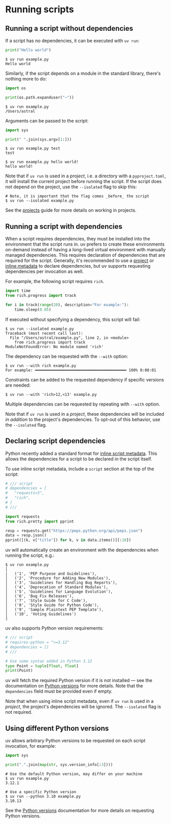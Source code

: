 # Running scripts

## Running a script without dependencies

If a script has no dependencies, it can be executed with `uv run`:

```python
print("Hello world")
```

```console
$ uv run example.py
Hello world
```

Similarly, if the script depends on a module in the standard library, there's nothing more to do:

```python
import os

print(os.path.expanduser("~"))
```

```console
$ uv run example.py
/Users/astral
```

Arguments can be passed to the script:

```python
import sys

print(" ".join(sys.argv[1:]))
```

```console
$ uv run example.py test
test

$ uv run example.py hello world!
hello world!
```

Note that if `uv run` is used in a _project_, i.e. a directory with a `pyproject.toml`, it will install the current project before running the script. If the script does not depend on the project, use the `--isolated` flag to skip this:

```console
# Note, it is important that the flag comes _before_ the script
$ uv run --isolated example.py
```

See the [projects](./projects.md) guide for more details on working in projects.

## Running a script with dependencies

When a script requires dependencies, they must be installed into the environment that the script runs in. uv prefers to create these environments on-demand instead of having a long-lived virtual environment with manually managed dependencies. This requires declaration
of dependencies that are required for the script. Generally, it's recommended to use a [project](./projects.md) or [inline metadata](#declaring-script-dependencies) to declare dependencies, but uv supports requesting dependencies per invocation as well.

For example, the following script requires `rich`.

```python
import time
from rich.progress import track

for i in track(range(20), description="For example:"):
    time.sleep(0.05)
```

If executed without specifying a dependency, this script will fail:

```console
$ uv run --isolated example.py
Traceback (most recent call last):
  File "/Users/astral/example.py", line 2, in <module>
    from rich.progress import track
ModuleNotFoundError: No module named 'rich'
```

The dependency can be requested with the `--with` option:

```console
$ uv run --with rich example.py
For example: ━━━━━━━━━━━━━━━━━━━━━━━━━━━━━━━━━━━━━━━━ 100% 0:00:01
```

Constraints can be added to the requested dependency if specific versions are needed:

```consoleq
$ uv run --with 'rich>12,<13' example.py
```

Multiple dependencies can be requested by repeating with `--with` option.

Note that if `uv run` is used in a _project_, these dependencies will be included _in addition_ to the project's dependencies. To opt-out of this behavior, use the `--isolated` flag.

## Declaring script dependencies

Python recently added a standard format for [inline script metadata](https://packaging.python.org/en/latest/specifications/inline-script-metadata/#inline-script-metadata). This allows the dependencies for a script to be declared in the script itself.

To use inline script metadata, include a `script` section at the top of the script:

```python
# /// script
# dependencies = [
#   "requests<3",
#   "rich",
# ]
# ///

import requests
from rich.pretty import pprint

resp = requests.get("https://peps.python.org/api/peps.json")
data = resp.json()
pprint([(k, v["title"]) for k, v in data.items()][:10])
```

uv will automatically create an environment with the dependencies when running the script, e.g.:

```console
$ uv run example.py
[
│   ('1', 'PEP Purpose and Guidelines'),
│   ('2', 'Procedure for Adding New Modules'),
│   ('3', 'Guidelines for Handling Bug Reports'),
│   ('4', 'Deprecation of Standard Modules'),
│   ('5', 'Guidelines for Language Evolution'),
│   ('6', 'Bug Fix Releases'),
│   ('7', 'Style Guide for C Code'),
│   ('8', 'Style Guide for Python Code'),
│   ('9', 'Sample Plaintext PEP Template'),
│   ('10', 'Voting Guidelines')
]
```

uv also supports Python version requirements:

```python
# /// script
# requires-python = ">=3.12"
# dependencies = []
# ///

# Use some syntax added in Python 3.12
type Point = tuple[float, float]
print(Point)
```

uv will fetch the required Python version if it is not installed — see the documentation on [Python versions](../python-versions.md) for more details. Note that the `dependencies` field must be provided even if empty.

Note that when using inline script metadata, even if `uv run` is used in a _project_, the project's dependencies will be ignored. The `--isolated` flag is not required.

## Using different Python versions

uv allows arbitrary Python versions to be requested on each script invocation, for example:

```python
import sys

print(".".join(map(str, sys.version_info[:3])))
```

```console
# Use the default Python version, may differ on your machine
$ uv run example.py
3.12.1
```

```console
# Use a specific Python version
$ uv run --python 3.10 example.py
3.10.13
```

See the [Python versions](../python-versions.md) documentation for more details on requesting Python versions.

